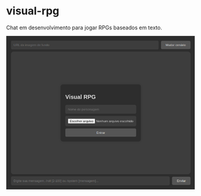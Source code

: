 # visual-rpg
Chat em desenvolvimento para jogar RPGs baseados em texto.

![2025-02-13-215140_798x651_scrot](2025-02-13-215140_798x651_scrot.png)
